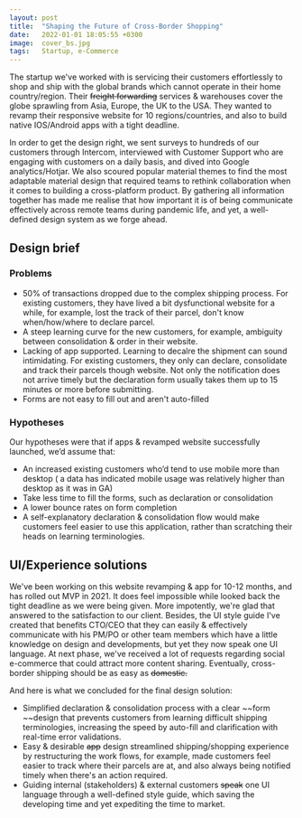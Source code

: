 ```yaml
---
layout: post
title:  "Shaping the Future of Cross-Border Shopping"
date:   2022-01-01 18:05:55 +0300
image:  cover_bs.jpg
tags:   Startup, e-Commerce
---
```


The startup we've worked with is servicing their customers effortlessly to shop and ship with the global brands which cannot operate in their home country/region. Their ~~freight forwarding~~ services & warehouses cover the globe sprawling from Asia, Europe, the UK to the USA. They wanted to revamp their responsive website for 10 regions/countries, and also to build native IOS/Android apps with a tight deadline. 

In order to get the design right, we sent surveys to hundreds of our customers through Intercom, interviewed with Customer Support who are engaging with customers on a daily basis, and dived into Google analytics/Hotjar. We also scoured popular material themes to find the most adaptable material design that required teams to rethink collaboration when it comes to building a cross-platform product. By gathering all information together has made me realise that how important it is of being communicate effectively across remote teams during pandemic life, and yet, a well-defined design system as we forge ahead. 


##  Design brief

### Problems 

* 50% of transactions dropped due to the complex shipping process. For existing customers, they have lived a bit dysfunctional website for a while, for example, lost the track of their parcel, don't know when/how/where to declare parcel. 
* A steep learning curve for the new customers, for example, ambiguity between consolidation & order in their website. 
* Lacking of app supported. Learning to decalre the shipment can sound intimidating. For existing customers, they only can declare, consolidate and track their parcels though website. Not only the notification does not arrive timely but the declaration form usually takes them up to 15 minutes or more before submitting. 
* Forms are not easy to fill out and aren't auto-filled

### Hypotheses


Our hypotheses were that if apps &amp; revamped website successfully launched, we’d assume that:

* An increased existing customers who’d tend to use mobile more than desktop ( a data has indicated mobile usage was relatively higher than desktop as it was in GA)
* Take less time to fill the forms, such as declaration or consolidation
* A lower bounce rates on form completion
* A self-explanatory declaration & consolidation flow would make customers feel easier to use this application, rather than scratching their heads on learning terminologies. 


##  UI/Experience  solutions

We've been working on this website revamping  & app for 10-12 months, and has rolled out  MVP in 2021.  It does feel impossible while looked back the tight deadline as we were being given. More impotently, we're glad that answered to the satisfaction to our client. Besides, the UI style guide I've created that benefits CTO/CEO that they can easily & effectively communicate with his PM/PO or other team members which have a little knowledge on design and developments, but yet they now speak one UI language. At next phase, we've received a lot of requests regarding social e-commerce that could attract more content sharing. Eventually, cross-border shipping should be as easy as ~~domestic.~~ 

And here is what we concluded for the final design solution:

* Simplified declaration & consolidation process with a clear ~~form ~~design that prevents customers from learning difficult shipping terminologies, increasing the speed by auto-fill and clarification with real-time error validations. 
*  Easy & desirable ~~app~~ design streamlined shipping/shopping experience by restructuring the work flows, for example, made customers feel easier to track where their parcels are at, and also always being notified timely when there's an action required. 
* Guiding internal (stakeholders) & external customers ~~speak~~ one UI language through a well-defined style guide, which saving the developing time and yet expediting the time to market.
